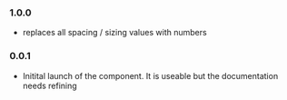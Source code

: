 ### 1.0.0

* replaces all spacing / sizing values with numbers

### 0.0.1

* Initital launch of the component. It is useable but the documentation needs refining
